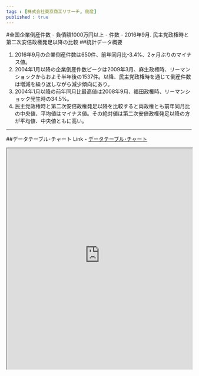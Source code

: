 ```yaml
--- 
tags : [株式会社東京商工リサーチ, 倒産] 
published : true
---
```

#全国企業倒産件数 - 負債額1000万円以上 - 件数 - 2016年9月. 民主党政権時と第二次安倍政権発足以降の比較
##統計データ概要
1. 2016年9月の企業倒産件数は650件、前年同月比-3.4%、2ヶ月ぶりのマイナス値。
1. 2004年1月以降の企業倒産件数ピークは2009年3月、麻生政権時、リーマンショックからおよそ半年後の1537件。以降、民主党政権時を通じて倒産件数は増減を繰り返しながら減少傾向にあり。
1. 2004年1月以降の前年同月比最高値は2008年9月、福田政権時、リーマンショック発生時の34.5%。
1. 民主党政権時と第二次安倍政権発足以降を比較すると両政権とも前年同月比の中央値、平均値はマイナス値。その絶対値は第二次安倍政権発足以降の方が平均値、中央値ともに高い。

***
	
##データテーブル･チャート
Link - [データテーブル･チャート](http://knowledgevault.saecanet.com/charts/am-consulting.co.jp-20161011140855.html)
<iframe src="http://knowledgevault.saecanet.com/charts/am-consulting.co.jp-20161011140855.html" width="100%" height="600px"></iframe>